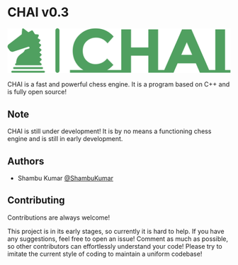 
# CHAI v0.3
![Logo](chai-high-resolution-logo-color-on-transparent-background.png)

CHAI is a fast and powerful chess engine. It is a program based on C++ and is fully open source!


## Note
CHAI is still under development! It is by no means a functioning chess engine and is still in early development.
## Authors

- Shambu Kumar [@ShambuKumar](https://www.github.com/ShambuKumar)
## Contributing
Contributions are always welcome!

This project is in its early stages, so currently it is hard to help. If you have any suggestions, feel free to open an issue! Comment as much as possible, so other contributors can effortlessly understand your code! Please try to imitate the current style of coding to maintain a uniform codebase!



